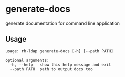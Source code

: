 # generate-docs

generate documentation for command line application

## Usage

```
usage: rb-ldap generate-docs [-h] [--path PATH]

optional arguments:
  -h, --help   show this help message and exit
  --path PATH  path to output docs too

```
